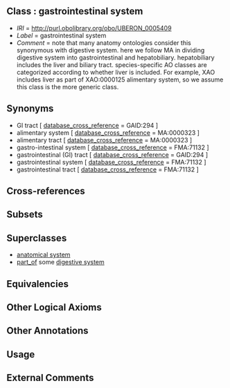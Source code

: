 
## Class : gastrointestinal system

 * *IRI* = http://purl.obolibrary.org/obo/UBERON_0005409
 * *Label* = gastrointestinal system
 * *Comment* = note that many anatomy ontologies consider this synonymous with digestive system. here we follow MA in dividing digestive system into gastrointestinal and hepatobiliary. hepatobiliary includes the liver and biliary tract. species-specific AO classes are categorized according to whether liver is included. For example, XAO includes liver as part of XAO:0000125 alimentary system, so we assume this class is the more generic class.

## Synonyms

 * GI tract [ [database_cross_reference](../../ef/oboInOwl#hasDbXref.md) = GAID:294 ]
 * alimentary system [ [database_cross_reference](../../ef/oboInOwl#hasDbXref.md) = MA:0000323 ]
 * alimentary tract [ [database_cross_reference](../../ef/oboInOwl#hasDbXref.md) = MA:0000323 ]
 * gastro-intestinal system [ [database_cross_reference](../../ef/oboInOwl#hasDbXref.md) = FMA:71132 ]
 * gastrointestinal (GI) tract [ [database_cross_reference](../../ef/oboInOwl#hasDbXref.md) = GAID:294 ]
 * gastrointestinal system [ [database_cross_reference](../../ef/oboInOwl#hasDbXref.md) = FMA:71132 ]
 * gastrointestinal tract [ [database_cross_reference](../../ef/oboInOwl#hasDbXref.md) = FMA:71132 ]

## Cross-references


## Subsets


## Superclasses

 * [anatomical system](../../UBERON/67/UBERON_0000467.md)
 * [part_of](../../BFO/50/BFO_0000050.md) some [digestive system](../../UBERON/07/UBERON_0001007.md)

## Equivalencies


## Other Logical Axioms


## Other Annotations


## Usage


## External Comments

